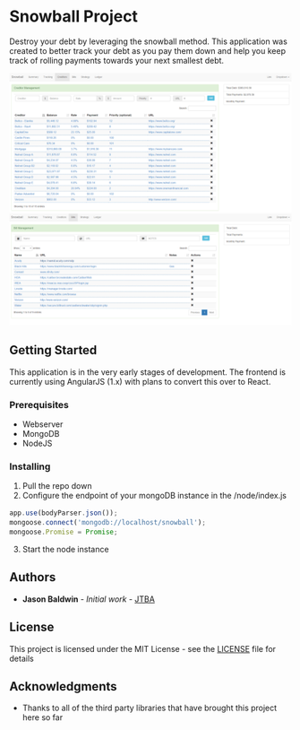 # Snowball Project

Destroy your debt by leveraging the snowball method. This application was created to better track your debt as you pay them down and help you keep track of rolling payments towards your next smallest debt.  

<img src="https://github.com/jtba/snowball/blob/master/docs/screenshot1.png" width="600">
<img src="https://github.com/jtba/snowball/blob/master/docs/screenshot2.png" width="600">

## Getting Started

This application is in the very early stages of development. The frontend is currently using AngularJS (1.x) with plans to convert this over to React.

### Prerequisites

* Webserver
* MongoDB
* NodeJS

### Installing

1. Pull the repo down
2. Configure the endpoint of your mongoDB instance in the /node/index.js
```javascript
app.use(bodyParser.json());
mongoose.connect('mongodb://localhost/snowball');
mongoose.Promise = Promise;
```
3. Start the node instance

## Authors

* **Jason Baldwin** - *Initial work* - [JTBA](https://github.com/jtba)

## License

This project is licensed under the MIT License - see the [LICENSE](LICENSE) file for details

## Acknowledgments

* Thanks to all of the third party libraries that have brought this project here so far
